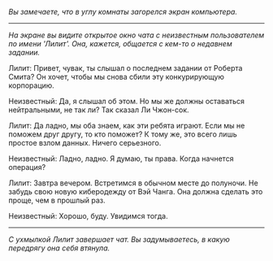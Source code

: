 _Вы замечаете, что в углу комнаты загорелся экран компьютера._

---

_На экране вы видите открытое окно чата с неизвестным пользователем по имени 'Лилит'. Она, кажется, общается с кем-то о недавнем задании._

Лилит: Привет, чувак, ты слышал о последнем задании от Роберта Смита? Он хочет, чтобы мы снова сбили эту конкурирующую корпорацию.

Неизвестный: Да, я слышал об этом. Но мы же должны оставаться нейтральными, не так ли? Так сказал Ли Чжон-сок.

Лилит: Да ладно, мы оба знаем, как эти ребята играют. Если мы не поможем друг другу, то кто поможет? К тому же, это всего лишь простое взлом данных. Ничего серьезного.

Неизвестный: Ладно, ладно. Я думаю, ты права. Когда начнется операция?

Лилит: Завтра вечером. Встретимся в обычном месте до полуночи. Не забудь свою новую киберодежду от Вэй Чанга. Она должна сделать это проще, чем в прошлый раз.

Неизвестный: Хорошо, буду. Увидимся тогда.

---

_С ухмылкой Лилит завершает чат. Вы задумываетесь, в какую передрягу она себя втянула._
